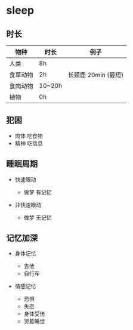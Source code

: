 # sleep

## 时长

| 物种     | 时长   | 例子                |
| -------- | ------ | ------------------- |
| 人类     | 8h     |
| 食草动物 | 2h     | 长颈鹿 20min (最短) |
| 食肉动物 | 10~20h |
| 植物     | 0h     |

## 犯困

- 肉体 吃食物
- 精神 吃信息

## 睡眠周期

- 快速眼动
  - 做梦 有记忆

- 非快速眼动
  - 做梦 无记忆

## 记忆加深

- 身体记忆
  - 吉他
  - 自行车
  
- 情感记忆
  - 恐惧
  - 失恋
  - 身体受伤
  - 哭着睡觉
